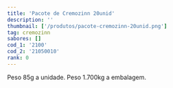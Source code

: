 ```yaml
---
title: 'Pacote de Cremozinn 20unid'
description: ''
thumbnail: ['/produtos/pacote-cremozinn-20unid.png']
tag: cremozinn
sabores: []
cod_1: '2100'
cod_2: '21050010'
rank: 0
---
```

Peso 85g a unidade.
Peso 1.700kg a embalagem.